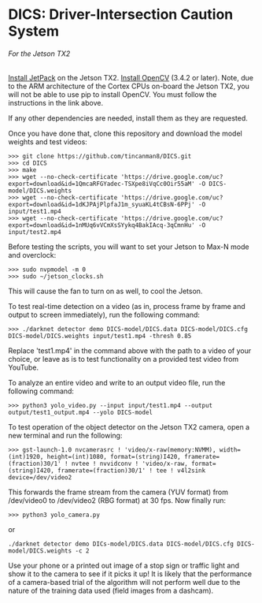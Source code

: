 # DICS: Driver-Intersection Caution System
###### For the Jetson TX2

[Install JetPack](https://developer.nvidia.com/embedded/jetpack) on the Jetson TX2. [Install OpenCV](https://www.hackster.io/wilson-wang/jetson-tx2-tensorflow-opencv-keras-install-b74e40) (3.4.2 or later). Note, due to the ARM architecture of the Cortex CPUs on-board the Jetson TX2, you will not be able to use pip to install OpenCV. You must follow the instructions in the link above.

If any other dependencies are needed, install them as they are requested.

Once you have done that, clone this repository and download the model weights and test videos:
```
>>> git clone https://github.com/tincanman8/DICS.git
>>> cd DICS
>>> make
>>> wget --no-check-certificate 'https://drive.google.com/uc?export=download&id=1QmcaRFGYadec-TSXpe8iVqCc0Oir55aM' -O DICS-model/DICS.weights
>>> wget --no-check-certificate 'https://drive.google.com/uc?export=download&id=1dKJPAjPlpfaJ1m_syuaKL4tCBsN-6PPj' -O input/test1.mp4
>>> wget --no-check-certificate 'https://drive.google.com/uc?export=download&id=1nMUq6vVCmXsSYykq4BakIAcq-3qCmnHu' -O input/test2.mp4
```


Before testing the scripts, you will want to set your Jetson to Max-N mode and overclock:
```
>>> sudo nvpmodel -m 0
>>> sudo ~/jetson_clocks.sh
```
This will cause the fan to turn on as well, to cool the Jetson.


To test real-time detection on a video (as in, process frame by frame and output to screen immediately), run the following command:
```
>>> ./darknet detector demo DICS-model/DICS.data DICS-model/DICS.cfg DICS-model/DICS.weights input/test1.mp4 -thresh 0.85
```
Replace 'test1.mp4' in the command above with the path to a video of your choice, or leave as is to test functionality on a provided test video from YouTube.


To analyze an entire video and write to an output video file, run the following command:
```
>>> python3 yolo_video.py --input input/test1.mp4 --output output/test1_output.mp4 --yolo DICS-model
```


To test operation of the object detector on the Jetson TX2 camera, open a new terminal and run the following:
```
>>> gst-launch-1.0 nvcamerasrc ! 'video/x-raw(memory:NVMM), width=(int)1920, height=(int)1080, format=(string)I420, framerate=(fraction)30/1' ! nvtee ! nvvidconv ! 'video/x-raw, format=(string)I420, framerate=(fraction)30/1' ! tee ! v4l2sink device=/dev/video2
```
This forwards the frame stream from the camera (YUV format) from /dev/video0 to /dev/video2 (RBG format) at 30 fps.
Now finally run:
```
>>> python3 yolo_camera.py
```
or
```
./darknet detector demo DICs-model/DICS.data DICS-model/DICS.cfg DICS-model/DICS.weights -c 2
```
Use your phone or a printed out image of a stop sign or traffic light and show it to the camera to see if it picks it up!
It is likely that the performance of a camera-based trial of the algorithm will not perform well due to the nature of the training data used (field images from a dashcam).
